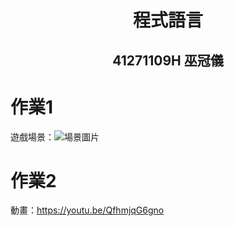 <h1>
  <p align="center">
  程式語言 <br>
</p>
</h1>
<h2>
  <p align="center">
  41271109H 巫冠儀
</p>
</h2>

# 作業1
遊戲場景：![場景圖片](https://drive.google.com/file/d/1J-VnL63dJ-jcsZ67oYz7tA370QQDaQVt/view?usp=sharing)<br>
# 作業2
動畫：https://youtu.be/QfhmjqG6gno
